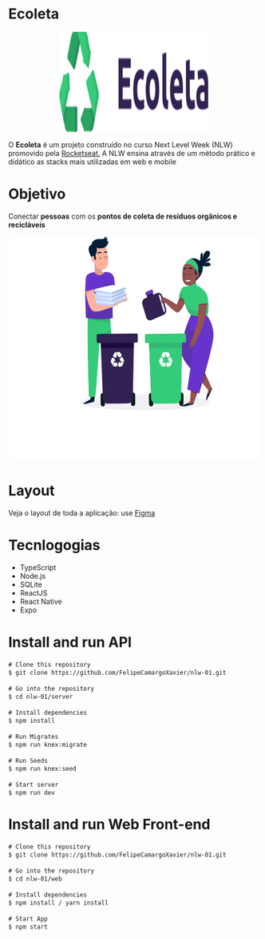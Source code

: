 # Ecoleta

<p align="center">
<img width="300" height="200" src="https://github.com/FelipeCamargoXavier/nlw-01/blob/master/web/src/assets/logo.svg">
</p>

<p>
O <b>Ecoleta</b> é um projeto construído no curso Next Level Week (NLW) promovido pela  
  <a href="https://rocketseat.com.br/">Rocketseat.</a> A NLW ensina através de um método prático e didático as stacks mais utilizadas em web e mobile
</p>

# Objetivo

<p>Conectar <b>pessoas</b> com os <b>pontos de coleta de resíduos orgânicos e recicláveis</b></p>

<p align="center">
<img width="500" height="450" src="https://github.com/FelipeCamargoXavier/nlw-01/blob/master/web/src/assets/home-background.svg">
</p>

# Layout

<p>Veja o layout de toda a aplicação: use <a href="https://www.figma.com/file/1SxgOMojOB2zYT0Mdk28lB/Ecoleta">Figma</a></p> 

# Tecnlogogias

  <ul>
    <li>TypeScript</li>
    <li>Node.js</li>
    <li>SQLite</li>
    <li>ReactJS</li>
    <li>React Native</li>
    <li>Expo</li>
  </ul>
  
  # Install and run API
  
  ```
# Clone this repository
$ git clone https://github.com/FelipeCamargoXavier/nlw-01.git

# Go into the repository
$ cd nlw-01/server

# Install dependencies
$ npm install

# Run Migrates
$ npm run knex:migrate

# Run Seeds
$ npm run knex:seed

# Start server
$ npm run dev
  ```

# Install and run Web Front-end

```
# Clone this repository
$ git clone https://github.com/FelipeCamargoXavier/nlw-01.git

# Go into the repository
$ cd nlw-01/web

# Install dependencies
$ npm install / yarn install

# Start App
$ npm start
```
